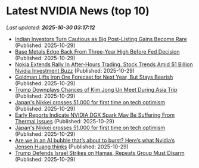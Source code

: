 # Latest NVIDIA News (top 10)
_Last updated: **2025-10-30 03:17:12**_

- [Indian Investors Turn Cautious as Big Post-Listing Gains Become Rare](https://biztoc.com/x/475c7639799fbf2b) (Published: 2025-10-29)
- [Base Metals Edge Back From Three-Year High Before Fed Decision](https://biztoc.com/x/9ce2ff680563fab5) (Published: 2025-10-29)
- [Nokia Extends Rally In After-Hours Trading, Stock Trends Amid $1 Billion Nvidia Investment Buzz](https://biztoc.com/x/d96161045a851875) (Published: 2025-10-29)
- [Goldman Lifts Iron Ore Forecast for Next Year, But Stays Bearish](https://biztoc.com/x/455aa0c065cda19f) (Published: 2025-10-29)
- [Trump Downplays Chances of Kim Jong Un Meet During Asia Trip](https://biztoc.com/x/9aee49e185b20129) (Published: 2025-10-29)
- [Japan's Nikkei crosses 51,000 for first time on tech optimism](https://economictimes.indiatimes.com/markets/stocks/news/japans-nikkei-crosses-51000-for-first-time-on-tech-optimism/articleshow/124887528.cms) (Published: 2025-10-29)
- [Early Reports Indicate NVIDIA DGX Spark May Be Suffering From Thermal Issues](https://slashdot.org/submission/17341852/early-reports-indicate-nvidia-dgx-spark-may-be-suffering-from-thermal-issues) (Published: 2025-10-29)
- [Japan's Nikkei crosses 51,000 for first time on tech optimism](https://www.channelnewsasia.com/business/japans-nikkei-crosses-51000-first-time-tech-optimism-5431631) (Published: 2025-10-29)
- [Are we in an AI bubble that’s about to burst? Here’s what Nvidia’s Jensen Huang thinks](https://www.livemint.com/companies/people/are-we-in-an-ai-bubble-that-s-about-to-burst-here-s-what-nvidia-s-jensen-huang-thinks-11761703195091.html) (Published: 2025-10-29)
- [Trump Defends Israel Strikes on Hamas, Repeats Group Must Disarm](https://biztoc.com/x/d7596a1dd58e4d04) (Published: 2025-10-29)
